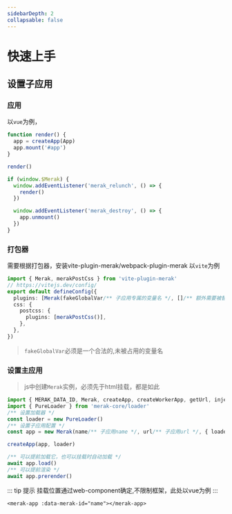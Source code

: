 ```yaml
---
sidebarDepth: 2
collapsable: false
---
```


# 快速上手


## 设置子应用
### 应用
以`vue`为例，
```ts
function render() {
  app = createApp(App)
  app.mount('#app')
}

render()

if (window.$Merak) {
  window.addEventListener('merak_relunch', () => {
    render()
  })

  window.addEventListener('merak_destroy', () => {
    app.unmount()
  })
}
```
### 打包器
需要根据打包器，安装vite-plugin-merak/webpack-plugin-merak
以`vite`为例
```ts
import { Merak, merakPostCss } from 'vite-plugin-merak'
// https://vitejs.dev/config/
export default defineConfig({
  plugins: [Merak(fakeGlobalVar/** 子应用专属的变量名 */, []/** 额外需要被替换的全局变量 */,)],
  css: {
    postcss: {
      plugins: [merakPostCss()],
    },
  },
})
```
> `fakeGlobalVar`必须是一个合法的,未被占用的变量名




### 设置主应用
> js中创建`Merak`实例，必须先于html挂载，都是如此


```ts
import { MERAK_DATA_ID, Merak, createApp, createWorkerApp, getUrl, injectStyle } from 'merak-core'
import { PureLoader } from 'merak-core/loader'
/** 设置加载器 */
const loader = new PureLoader()
/** 设置子应用配置 */
const app = new Merak(name/** 子应用name */, url/** 子应用url */, { loader })

createApp(app, loader)

/** 可以提前加载它，也可以挂载时自动加载 */
await app.load()
/** 可以提前渲染 */
await app.prerender()
```
::: tip 提示
挂载位置通过web-component确定,不限制框架，此处以vue为例
:::

```vue
<merak-app :data-merak-id="name"></merak-app>
```

